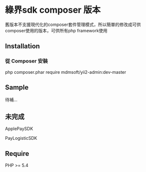 綠界sdk composer 版本
======================

舊版本不支援現代化的composer套件管理模式，所以簡單的修改成可供composer使用的版本，可供所有php framework使用

Installation
------------
### 從 Composer 安裝
php composer.phar require mdmsoft/yii2-admin:dev-master

Sample
------------
待補…

未完成
------------
ApplePaySDK

PayLogisticSDK

Require
------------
PHP >= 5.4
